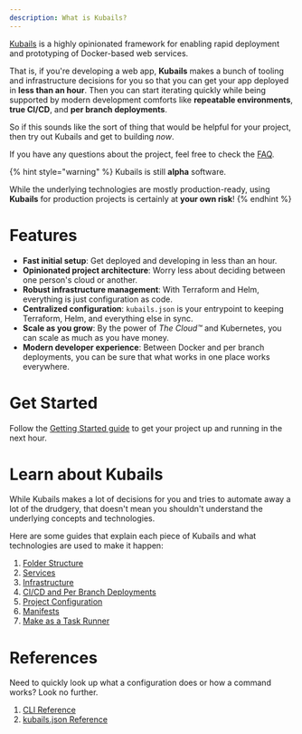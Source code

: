 ```yaml
---
description: What is Kubails?
---
```


[Kubails](https://github.com/DevinSit/kubails) is a highly opinionated framework for enabling rapid deployment and prototyping of Docker-based web services.

That is, if you're developing a web app, **Kubails** makes a bunch of tooling and infrastructure decisions for you so that you can get your app deployed in **less than an hour**. Then you can start iterating quickly while being supported by modern development comforts like **repeatable environments**, **true CI/CD**, and **per branch deployments**.

So if this sounds like the sort of thing that would be helpful for your project, then try out Kubails and get to building _now_.

If you have any questions about the project, feel free to check the [FAQ](./FAQ.md).

{% hint style="warning" %}
Kubails is still **alpha** software.

While the underlying technologies are mostly production-ready, using **Kubails** for production projects is certainly at **your own risk**!
{% endhint %}

# Features

* **Fast initial setup**: Get deployed and developing in less than an hour.
* **Opinionated project architecture**: Worry less about deciding between one person's cloud or another.
* **Robust infrastructure management**: With Terraform and Helm, everything is just configuration as code.
* **Centralized configuration**: `kubails.json` is your entrypoint to keeping Terraform, Helm, and everything else in sync.
* **Scale as you grow**: By the power of _The Cloud™_ and Kubernetes, you can scale as much as you have money.
* **Modern developer experience**: Between Docker and per branch deployments, you can be sure that what works in one place works everywhere.

# Get Started

Follow the [Getting Started guide](./GettingStarted.md) to get your project up and running in the next hour.

# Learn about Kubails

While Kubails makes a lot of decisions for you and tries to automate away a lot of the drudgery, that doesn't mean you shouldn't understand the underlying concepts and technologies.

Here are some guides that explain each piece of Kubails and what technologies are used to make it happen:

1. [Folder Structure](topics/FolderStructure.md)
2. [Services](topics/services/Services.md)
3. [Infrastructure](topics/infrastructure/Infrastructure.md)
4. [CI/CD and Per Branch Deployments](topics/PerBranchDeployments.md)
5. [Project Configuration](topics/ProjectConfiguration.md)
6. [Manifests](topics/Manifests.md)
7. [Make as a Task Runner](topics/MakeTaskRunner.md)

# References

Need to quickly look up what a configuration does or how a command works? Look no further.

1. [CLI Reference](references/CliReference.md)
2. [kubails.json Reference](references/ConfigReference.md)
